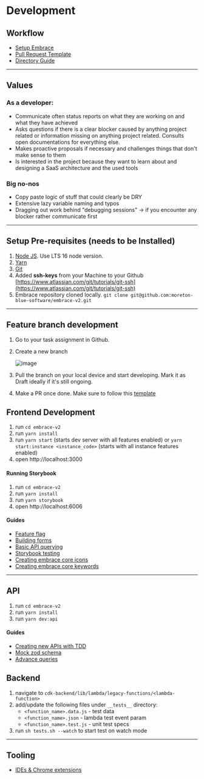 # Development

## Workflow

- [Setup Embrace](/docs/guide/development.md#setup-pre-requisites-needs-to-be-installed)
- [Pull Request Template](/.github/PULL_REQUEST_TEMPLATE.md)
- [Directory Guide](/docs/guide/directory-guide.md)

---

## Values

### As a developer:

- Communicate often status reports on what they are working on and what they have achieved
- Asks questions if there is a clear blocker caused by anything project related or information missing on anything project related. Consults open documentations for everything else.
- Makes proactive proposals if necessary and challenges things that don't make sense to them
- Is interested in the project because they want to learn about and designing a SaaS architecture and the used tools

### Big no-nos

- Copy paste logic of stuff that could clearly be DRY
- Extensive lazy variable naming and typos
- Dragging out work behind "debugging sessions" -> if you encounter any blocker rather communicate first

---

## Setup Pre-requisites (needs to be Installed)

1. [Node JS](https://nodejs.org/en/). Use LTS 16 node version.
2. [Yarn](https://classic.yarnpkg.com/en/docs/install/#windows-stable)
3. [Git ](https://git-scm.com/)
4. Added **ssh-keys** from your Machine to your Github [https://www.atlassian.com/git/tutorials/git-ssh](https://www.atlassian.com/git/tutorials/git-ssh)
5. Embrace repository cloned locally. `git clone git@github.com:moreton-blue-software/embrace-v2.git`

---

## Feature branch development

1. Go to your task assignment in Github.
2. Create a new branch

   ![image](https://user-images.githubusercontent.com/3125784/228727011-ad709f72-494e-4c55-883d-9578214b41de.png)

3. Pull the branch on your local device and start developing. Mark it as Draft ideally if it's still ongoing.
4. Make a PR once done. Make sure to follow this [template](https://github.com/moreton-blue-software/embrace-v2/blob/master/.github/PULL_REQUEST_TEMPLATE.md)

## Frontend Development

1. run `cd embrace-v2`
2. run `yarn install`
3. run `yarn start` (starts dev server with all features enabled) or `yarn start:instance <instance_code>` (starts with all instance features enabled)
4. open http://localhost:3000

#### Running Storybook

1. run `cd embrace-v2`
2. run `yarn install`
3. run `yarn storybook`
4. open http://localhost:6006

#### Guides

- [Feature flag](/docs/guide/feature-flag.md)
- [Building forms](/docs/guide/building-forms.md)
- [Basic API querying](/docs/guide/api-query.md)
- [Storybook testing](/docs/guide/storybook-tests.md)
- [Creating embrace core icons](/docs/guide/embrace-core-icons.md)
- [Creating embrace core keywords](/docs/guide/embrace-core-keywords.md)

---

## API

1. run `cd embrace-v2`
2. run `yarn install`
3. run `yarn dev:api`

#### Guides

- [Creating new APIs with TDD](/docs/guide/api-development.md#adding-new-api-function)
- [Mock zod schema](/docs/guide/api-development.md)
- [Advance queries](/docs/guide/api-development.md)

## Backend

1. navigate to `cdk-backend/lib/lambda/legacy-functions/<lambda-function>`
2. add/update the following files under `__tests__` directory:
   - `<function_name>.data.js` - test data
   - `<function_name>.json` - lambda test event param
   - `<function_name>.test.js` - unit test specs
3. run `sh tests.sh --watch` to start test on watch mode

---

## Tooling

- [IDEs & Chrome extensions](/docs/guide/dev-tools.md)
